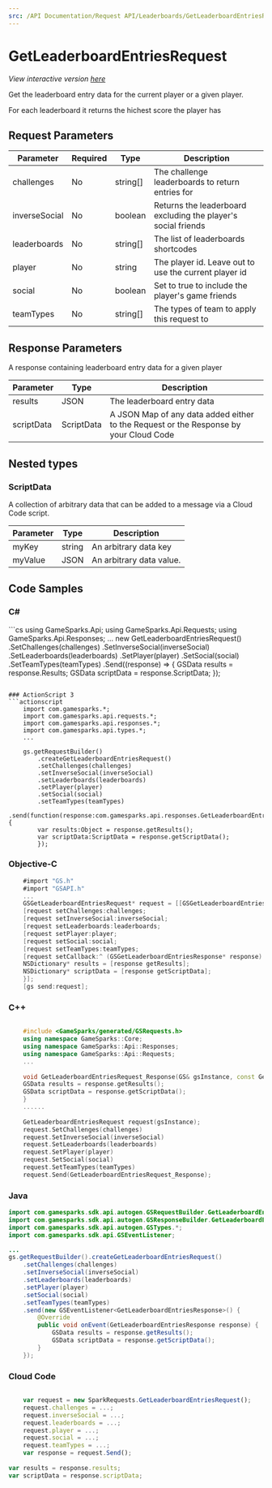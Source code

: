 ```yaml
---
src: /API Documentation/Request API/Leaderboards/GetLeaderboardEntriesRequest.md
---
```


# GetLeaderboardEntriesRequest

*View interactive version <a href="https://api.gamesparks.net/#getleaderboardentriesrequest" target="_apidocs">here</a>*


Get the leaderboard entry data for the current player or a given player. 

For each leaderboard it returns the hichest score the player has


## Request Parameters

Parameter | Required | Type | Description
--------- | -------- | ---- | -----------
challenges | No | string[] | The challenge leaderboards to return entries for
inverseSocial | No | boolean | Returns the leaderboard excluding the player's social friends
leaderboards | No | string[] | The list of leaderboards shortcodes
player | No | string | The player id. Leave out to use the current player id
social | No | boolean | Set to true to include the player's game friends
teamTypes | No | string[] | The types of team to apply this request to

## Response Parameters


A response containing leaderboard entry data for a given player

Parameter | Type | Description
--------- | ---- | -----------
results | JSON | The leaderboard entry data
scriptData | ScriptData | A JSON Map of any data added either to the Request or the Response by your Cloud Code

## Nested types

### ScriptData

A collection of arbitrary data that can be added to a message via a Cloud Code script.

Parameter | Type | Description
--------- | ---- | -----------
myKey | string | An arbitrary data key
myValue | JSON | An arbitrary data value.


## Code Samples

<h3>C#</h3>
```cs
	using GameSparks.Api;
	using GameSparks.Api.Requests;
	using GameSparks.Api.Responses;
	...
	new GetLeaderboardEntriesRequest()
		.SetChallenges(challenges)
		.SetInverseSocial(inverseSocial)
		.SetLeaderboards(leaderboards)
		.SetPlayer(player)
		.SetSocial(social)
		.SetTeamTypes(teamTypes)
		.Send((response) => {
		GSData results = response.Results; 
		GSData scriptData = response.ScriptData; 
		});

```

### ActionScript 3
```actionscript
	import com.gamesparks.*;
	import com.gamesparks.api.requests.*;
	import com.gamesparks.api.responses.*;
	import com.gamesparks.api.types.*;
	...
	
	gs.getRequestBuilder()
	    .createGetLeaderboardEntriesRequest()
		.setChallenges(challenges)
		.setInverseSocial(inverseSocial)
		.setLeaderboards(leaderboards)
		.setPlayer(player)
		.setSocial(social)
		.setTeamTypes(teamTypes)
		.send(function(response:com.gamesparks.api.responses.GetLeaderboardEntriesResponse):void {
		var results:Object = response.getResults(); 
		var scriptData:ScriptData = response.getScriptData(); 
		});

```

### Objective-C
```objectivec
	#import "GS.h"
	#import "GSAPI.h"
	...
	GSGetLeaderboardEntriesRequest* request = [[GSGetLeaderboardEntriesRequest alloc] init];
	[request setChallenges:challenges;
	[request setInverseSocial:inverseSocial;
	[request setLeaderboards:leaderboards;
	[request setPlayer:player;
	[request setSocial:social;
	[request setTeamTypes:teamTypes;
	[request setCallback:^ (GSGetLeaderboardEntriesResponse* response) {
	NSDictionary* results = [response getResults]; 
	NSDictionary* scriptData = [response getScriptData]; 
	}];
	[gs send:request];

```

### C++
```cpp

	#include <GameSparks/generated/GSRequests.h>
	using namespace GameSparks::Core;
	using namespace GameSparks::Api::Responses;
	using namespace GameSparks::Api::Requests;
	...
	
	void GetLeaderboardEntriesRequest_Response(GS& gsInstance, const GetLeaderboardEntriesResponse& response) {
	GSData results = response.getResults(); 
	GSData scriptData = response.getScriptData(); 
	}
	......
	
	GetLeaderboardEntriesRequest request(gsInstance);
	request.SetChallenges(challenges)
	request.SetInverseSocial(inverseSocial)
	request.SetLeaderboards(leaderboards)
	request.SetPlayer(player)
	request.SetSocial(social)
	request.SetTeamTypes(teamTypes)
	request.Send(GetLeaderboardEntriesRequest_Response);
```

### Java
```java
import com.gamesparks.sdk.api.autogen.GSRequestBuilder.GetLeaderboardEntriesRequest;
import com.gamesparks.sdk.api.autogen.GSResponseBuilder.GetLeaderboardEntriesResponse;
import com.gamesparks.sdk.api.autogen.GSTypes.*;
import com.gamesparks.sdk.api.GSEventListener;

...
gs.getRequestBuilder().createGetLeaderboardEntriesRequest()
	.setChallenges(challenges)
	.setInverseSocial(inverseSocial)
	.setLeaderboards(leaderboards)
	.setPlayer(player)
	.setSocial(social)
	.setTeamTypes(teamTypes)
	.send(new GSEventListener<GetLeaderboardEntriesResponse>() {
		@Override
		public void onEvent(GetLeaderboardEntriesResponse response) {
			GSData results = response.getResults(); 
			GSData scriptData = response.getScriptData(); 
		}
	});

```

### Cloud Code
```javascript

	var request = new SparkRequests.GetLeaderboardEntriesRequest();
	request.challenges = ...;
	request.inverseSocial = ...;
	request.leaderboards = ...;
	request.player = ...;
	request.social = ...;
	request.teamTypes = ...;
	var response = request.Send();
	
var results = response.results; 
var scriptData = response.scriptData; 
```


